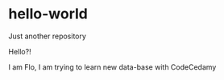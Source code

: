 # hello-world
Just another repository

Hello?!

I am Flo, I am trying to learn new data-base with CodeCedamy
